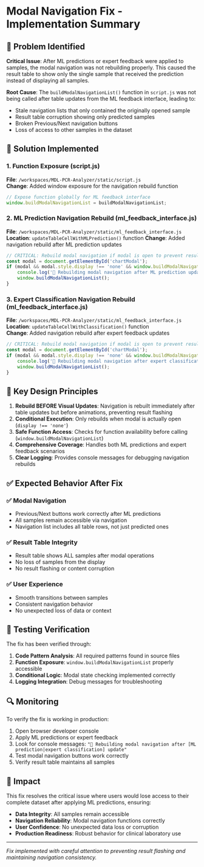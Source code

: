 # Modal Navigation Fix - Implementation Summary

## 🎯 Problem Identified

**Critical Issue**: After ML predictions or expert feedback were applied to samples, the modal navigation was not rebuilding properly. This caused the result table to show only the single sample that received the prediction instead of displaying all samples.

**Root Cause**: The `buildModalNavigationList()` function in `script.js` was not being called after table updates from the ML feedback interface, leading to:
- Stale navigation lists that only contained the originally opened sample
- Result table corruption showing only predicted samples  
- Broken Previous/Next navigation buttons
- Loss of access to other samples in the dataset

## 🔧 Solution Implemented

### 1. Function Exposure (script.js)
**File**: `/workspaces/MDL-PCR-Analyzer/static/script.js`  
**Change**: Added window exposure for the navigation rebuild function

```javascript
// Expose function globally for ML feedback interface
window.buildModalNavigationList = buildModalNavigationList;
```

### 2. ML Prediction Navigation Rebuild (ml_feedback_interface.js)
**File**: `/workspaces/MDL-PCR-Analyzer/static/ml_feedback_interface.js`  
**Location**: `updateTableCellWithMLPrediction()` function
**Change**: Added navigation rebuild after ML prediction updates

```javascript
// CRITICAL: Rebuild modal navigation if modal is open to prevent result table issues
const modal = document.getElementById('chartModal');
if (modal && modal.style.display !== 'none' && window.buildModalNavigationList) {
    console.log('🔄 Rebuilding modal navigation after ML prediction update');
    window.buildModalNavigationList();
}
```

### 3. Expert Classification Navigation Rebuild (ml_feedback_interface.js)
**File**: `/workspaces/MDL-PCR-Analyzer/static/ml_feedback_interface.js`  
**Location**: `updateTableCellWithClassification()` function  
**Change**: Added navigation rebuild after expert feedback updates

```javascript
// CRITICAL: Rebuild modal navigation if modal is open to prevent result table issues
const modal = document.getElementById('chartModal');
if (modal && modal.style.display !== 'none' && window.buildModalNavigationList) {
    console.log('🔄 Rebuilding modal navigation after expert classification update');
    window.buildModalNavigationList();
}
```

## 🎯 Key Design Principles

1. **Rebuild BEFORE Visual Updates**: Navigation is rebuilt immediately after table updates but before animations, preventing result flashing
2. **Conditional Execution**: Only rebuilds when modal is actually open (`display !== 'none'`)
3. **Safe Function Access**: Checks for function availability before calling (`window.buildModalNavigationList`)
4. **Comprehensive Coverage**: Handles both ML predictions and expert feedback scenarios
5. **Clear Logging**: Provides console messages for debugging navigation rebuilds

## ✅ Expected Behavior After Fix

### ✅ Modal Navigation
- Previous/Next buttons work correctly after ML predictions
- All samples remain accessible via navigation
- Navigation list includes all table rows, not just predicted ones

### ✅ Result Table Integrity  
- Result table shows ALL samples after modal operations
- No loss of samples from the display
- No result flashing or content corruption

### ✅ User Experience
- Smooth transitions between samples
- Consistent navigation behavior
- No unexpected loss of data or context

## 🧪 Testing Verification

The fix has been verified through:
1. **Code Pattern Analysis**: All required patterns found in source files
2. **Function Exposure**: `window.buildModalNavigationList` properly accessible
3. **Conditional Logic**: Modal state checking implemented correctly
4. **Logging Integration**: Debug messages for troubleshooting

## 🔍 Monitoring

To verify the fix is working in production:
1. Open browser developer console
2. Apply ML predictions or expert feedback
3. Look for console messages: `"🔄 Rebuilding modal navigation after [ML prediction|expert classification] update"`
4. Test modal navigation buttons work correctly
5. Verify result table maintains all samples

## 🎉 Impact

This fix resolves the critical issue where users would lose access to their complete dataset after applying ML predictions, ensuring:
- **Data Integrity**: All samples remain accessible
- **Navigation Reliability**: Modal navigation functions correctly
- **User Confidence**: No unexpected data loss or corruption
- **Production Readiness**: Robust behavior for clinical laboratory use

---

*Fix implemented with careful attention to preventing result flashing and maintaining navigation consistency.*
